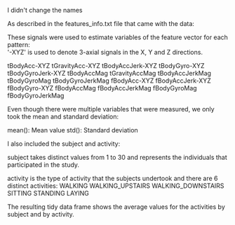 I didn't change the names

As described in the features_info.txt file that came with the data:

These signals were used to estimate variables of the feature vector for each pattern:  
'-XYZ' is used to denote 3-axial signals in the X, Y and Z directions.

tBodyAcc-XYZ
tGravityAcc-XYZ
tBodyAccJerk-XYZ
tBodyGyro-XYZ
tBodyGyroJerk-XYZ
tBodyAccMag
tGravityAccMag
tBodyAccJerkMag
tBodyGyroMag
tBodyGyroJerkMag
fBodyAcc-XYZ
fBodyAccJerk-XYZ
fBodyGyro-XYZ
fBodyAccMag
fBodyAccJerkMag
fBodyGyroMag
fBodyGyroJerkMag

Even though there were multiple variables that were measured, we only took the mean and standard deviation:

mean(): Mean value
std(): Standard deviation 

I also included the subject and activity:

subject takes distinct values from 1 to 30 and represents the individuals that participated in the study.

activity is the type of activity that the subjects undertook and there are 6 distinct activities:
	WALKING
	WALKING_UPSTAIRS
	WALKING_DOWNSTAIRS
	SITTING
	STANDING
	LAYING

The resulting tidy data frame shows the average values for the activities by subject and by activity.
